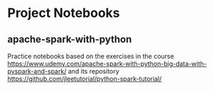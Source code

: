 # Project Notebooks

## apache-spark-with-python

Practice notebooks based on the exercises in the course https://www.udemy.com/apache-spark-with-python-big-data-with-pyspark-and-spark/ and its repository https://github.com/jleetutorial/python-spark-tutorial/ 


